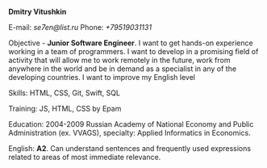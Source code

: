 **Dmitry Vitushkin**

E-mail: _se7en@list.ru_ Phone: _+79519031131_

Objective - **Junior Software Engineer**. 
I want to get hands-on experience working in a team of programmers. I want to develop in a promising field of activity that will allow me to work remotely in the future, work from anywhere in the world and be in demand as a specialist in any of the developing countries. I want to improve my English level 

Skills: HTML, CSS, Git, Swift, SQL

Training: JS, HTML, CSS by Epam

Education: 2004-2009 Russian Academy of National Economy and Public Administration (ex. VVAGS), specialty: Applied Informatics in Economics.

English: **A2**. Can understand sentences and frequently used expressions related to areas of most immediate relevance.
